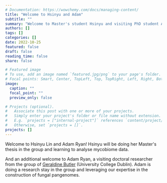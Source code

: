 ```yaml
---
# Documentation: https://wowchemy.com/docs/managing-content/
title: "Welcome to Hsinyu and Adam"
subtitle: ""
summary: "Welcome to Master's student Hsinyu and visiting PhD student Adam"
authors: []
tags: []
categories: []
date: 2022-10-25
featured: false
draft: false
reading_time: false
share: false

# Featured image
# To use, add an image named `featured.jpg/png` to your page's folder.
# Focal points: Smart, Center, TopLeft, Top, TopRight, Left, Right, BottomLeft, Bottom, BottomRight.
image:
  caption: ""
  focal_point: ""
  preview_only: false

# Projects (optional).
#   Associate this post with one or more of your projects.
#   Simply enter your project's folder or file name without extension.
#   E.g. `projects = ["internal-project"]` references `content/project/deep-learning/index.md`.
#   Otherwise, set `projects = []`.
projects: []
---
```


Welcome to Hsinyu Lin and Adam Ryan! Hsinyu will be doing her Master's thesis in the group and learning to analyse mycobiome data. 

And an additional welcome to Adam Ryan, a visiting doctoral researcher from the group of [Geraldine Butler](https://people.ucd.ie/gbutler) (University College Dublin). Adam is doing a research stay in the group and leveraging our expertise in the construction of fungal pangenomes.